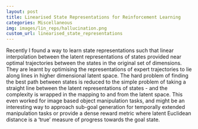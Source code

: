 ```yaml
---
layout: post
title: Linearised State Representations for Reinforcement Learning
categories: Miscellaneous
img: images/lin_reps/hallucination.png
custom_url: linearised_state_representations
---
```


Recently I found a way to learn state representations such that linear interpolation between the latent representations of states provided near optimal trajectories between the states in the original set of dimensions. They are learnt by optimising the representations of expert trajectories to lie along lines in higher dimensional latent space. The hard problem of finding the best path between states is reduced to the simple problem of taking a straight line between the latent representations of states - and the complexity is wrapped in the mapping to and from the latent space. This even worked for image based object manipulation tasks, and might be an interesting way to approach sub-goal generation for temporally extended manipulation tasks or provide a dense reward metric where latent Euclidean distance is a ‘true’ measure of progress towards the goal state.
